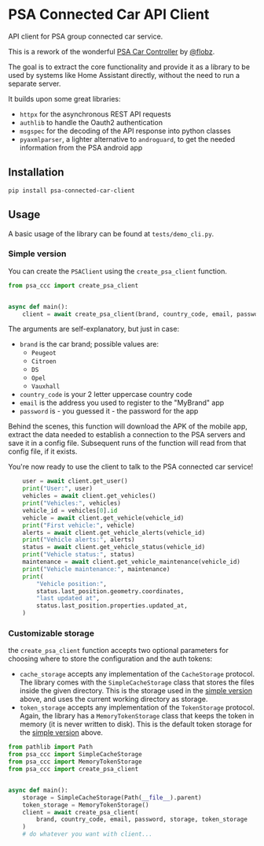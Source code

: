 # PSA Connected Car API Client

API client for PSA group connected car service.

This is a rework of the wonderful [PSA Car Controller](https://github.com/flobz/psa_car_controller) by [@flobz](https://github.com/flobz).

The goal is to extract the core functionality and provide it as a library to be used by systems like Home Assistant directly, without the need to run a separate server.

It builds upon some great libraries:

- `httpx` for the asynchronous REST API requests
- `authlib` to handle the Oauth2 authentication
- `msgspec` for the decoding of the API response into python classes
- `pyaxmlparser`, a lighter alternative to `androguard`, to get the needed information from the PSA android app

## Installation

```shell
pip install psa-connected-car-client
```

## Usage

A basic usage of the library can be found at `tests/demo_cli.py`.

### Simple version

You can create the `PSAClient` using the `create_psa_client` function.

```python
from psa_ccc import create_psa_client


async def main():
    client = await create_psa_client(brand, country_code, email, password)
```

The arguments are self-explanatory, but just in case:

- `brand` is the car brand; possible values are:
  - `Peugeot`
  - `Citroen`
  - `DS`
  - `Opel`
  - `Vauxhall`
- `country_code` is your 2 letter uppercase country code
- `email` is the address you used to register to the "MyBrand" app
- `password` is - you guessed it - the password for the app

Behind the scenes, this function will download the APK of the mobile app, extract the data needed to establish a connection to the PSA servers and save it in a config file.
Subsequent runs of the function will read from that config file, if it exists.

You're now ready to use the client to talk to the PSA connected car service!

```python
    user = await client.get_user()
    print("User:", user)
    vehicles = await client.get_vehicles()
    print("Vehicles:", vehicles)
    vehicle_id = vehicles[0].id
    vehicle = await client.get_vehicle(vehicle_id)
    print("First vehicle:", vehicle)
    alerts = await client.get_vehicle_alerts(vehicle_id)
    print("Vehicle alerts:", alerts)
    status = await client.get_vehicle_status(vehicle_id)
    print("Vehicle status:", status)
    maintenance = await client.get_vehicle_maintenance(vehicle_id)
    print("Vehicle maintenance:", maintenance)
    print(
        "Vehicle position:",
        status.last_position.geometry.coordinates,
        "last updated at",
        status.last_position.properties.updated_at,
    )
```

### Customizable storage

the `create_psa_client` function accepts two optional parameters for choosing where to store the configuration and the auth tokens:

- `cache_storage` accepts any implementation of the `CacheStorage` protocol.
  The library comes with the `SimpleCacheStorage` class that stores the files inside the given directory.
  This is the storage used in the [simple version](#simple-version) above, and uses the current working directory as storage.
- `token_storage` accepts any implementation of the `TokenStorage` protocol.
  Again, the library has a `MemoryTokenStorage` class that keeps the token in memory (it is never written to disk).
  This is the default token storage for the [simple version](#simple-version) above.

```python
from pathlib import Path
from psa_ccc import SimpleCacheStorage
from psa_ccc import MemoryTokenStorage
from psa_ccc import create_psa_client


async def main():
    storage = SimpleCacheStorage(Path(__file__).parent)
    token_storage = MemoryTokenStorage()
    client = await create_psa_client(
        brand, country_code, email, password, storage, token_storage
    )
    # do whatever you want with client...
```
